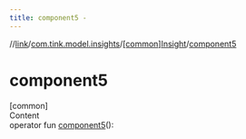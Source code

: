 ```yaml
---
title: component5 -
---
```

//[link](../../index.md)/[com.tink.model.insights](../index.md)/[[common]Insight](index.md)/[component5](component5.md)



# component5  
[common]  
Content  
operator fun [component5](component5.md)(): <ERROR CLASS>  



